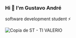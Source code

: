 ### Hi 👋 I'm Gustavo André 
software development student ⚡

![Copia de ST - TI VALERIO](https://user-images.githubusercontent.com/57471618/125658527-c47a7628-acbf-4ef0-9a32-a2cea0f55a89.png)

<!--
**GustavoAndre/GustavoAndre** is a ✨ _special_ ✨ repository because its `README.md` (this file) appears on your GitHub profile.

Here are some ideas to get you started:

- 🔭 I’m currently working on ...
- 🌱 I’m currently learning ...
- 👯 I’m looking to collaborate on ...
- 🤔 I’m looking for help with ...
- 💬 Ask me about ...
- 📫 How to reach me: ...
- 😄 Pronouns: ...
- ⚡ Fun fact: ...
-->
